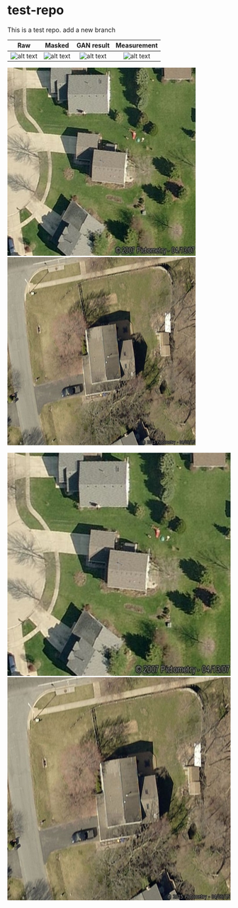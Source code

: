 test-repo
=========

This is a test repo.
add a new branch

Raw |  Masked | GAN result | Measurement
:-------------------------:|:-------------------------:|:-------------------------:|:-------------------------:
![alt text](results/10790054.jpg) | ![alt text](results/10790054_masked_real_B.png) | ![alt text](results/10790054_masked_fake_B.png)| ![alt text](results/10790054_meas.png)



<img src="raw_img1/11342747.jpg" width="425"/> <img src="raw_img1/11530374.jpg" width="425"/> 





![alt-text-1](raw_img1/11342747.jpg "title-1") ![alt-text-2](raw_img1/11530374.jpg "title-2")
